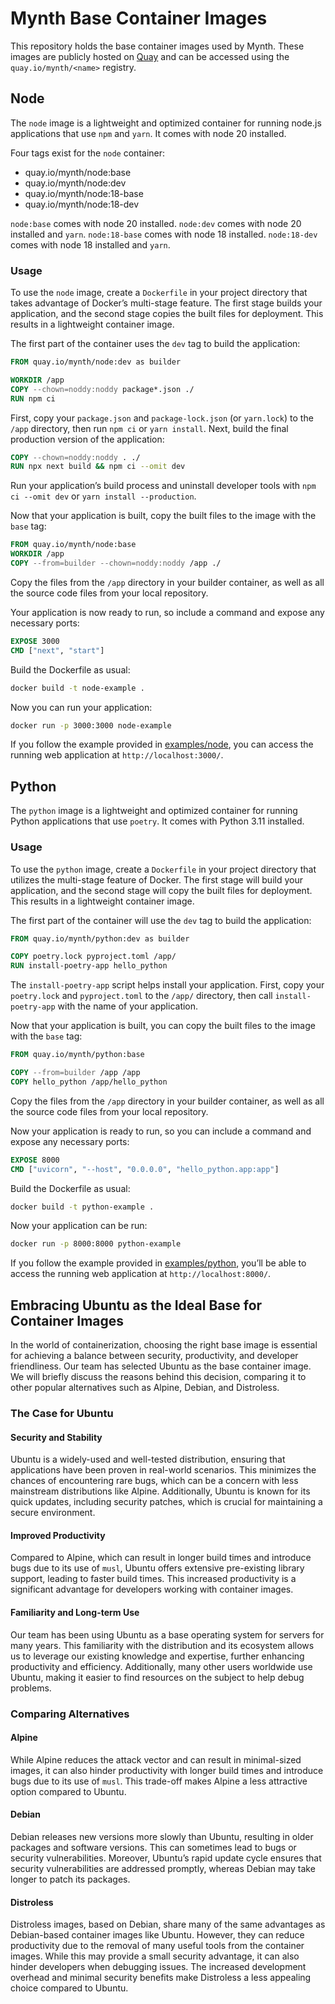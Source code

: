 # Mynth Base Container Images

This repository holds the base container images used by Mynth. These
images are publicly hosted on [Quay](https://quay.io/organization/mynth)
and can be accessed using the `quay.io/mynth/<name>` registry.

## Node

The `node` image is a lightweight and optimized container for running
node.js applications that use `npm` and `yarn`. It comes with node 20
installed.

Four tags exist for the `node` container:

  - quay.io/mynth/node:base
  - quay.io/mynth/node:dev
  - quay.io/mynth/node:18-base
  - quay.io/mynth/node:18-dev

`node:base` comes with node 20 installed. `node:dev` comes with node 20
installed and `yarn`. `node:18-base` comes with node 18 installed.
`node:18-dev` comes with node 18 installed and `yarn`.

### Usage

To use the `node` image, create a `Dockerfile` in your project directory
that takes advantage of Docker’s multi-stage feature. The first stage
builds your application, and the second stage copies the built files for
deployment. This results in a lightweight container image.

The first part of the container uses the `dev` tag to build the
application:

``` dockerfile
FROM quay.io/mynth/node:dev as builder

WORKDIR /app
COPY --chown=noddy:noddy package*.json ./
RUN npm ci
```

First, copy your `package.json` and `package-lock.json` (or `yarn.lock`)
to the `/app` directory, then run `npm ci` or `yarn install`. Next,
build the final production version of the application:

``` dockerfile
COPY --chown=noddy:noddy . ./
RUN npx next build && npm ci --omit dev
```

Run your application’s build process and uninstall developer tools with
`npm ci --omit dev` or `yarn install --production`.

Now that your application is built, copy the built files to the image
with the `base` tag:

``` dockerfile
FROM quay.io/mynth/node:base
WORKDIR /app
COPY --from=builder --chown=noddy:noddy /app ./
```

Copy the files from the `/app` directory in your builder container, as
well as all the source code files from your local repository.

Your application is now ready to run, so include a command and expose
any necessary ports:

``` dockerfile
EXPOSE 3000
CMD ["next", "start"]
```

Build the Dockerfile as usual:

``` bash
docker build -t node-example .
```

Now you can run your application:

``` bash
docker run -p 3000:3000 node-example
```

If you follow the example provided in [examples/node](examples/node),
you can access the running web application at `http://localhost:3000/`.

## Python

The `python` image is a lightweight and optimized container for running
Python applications that use `poetry`. It comes with Python 3.11
installed.

### Usage

To use the `python` image, create a `Dockerfile` in your project
directory that utilizes the multi-stage feature of Docker. The first
stage will build your application, and the second stage will copy the
built files for deployment. This results in a lightweight container
image.

The first part of the container will use the `dev` tag to build the
application:

``` dockerfile
FROM quay.io/mynth/python:dev as builder

COPY poetry.lock pyproject.toml /app/
RUN install-poetry-app hello_python
```

The `install-poetry-app` script helps install your application. First,
copy your `poetry.lock` and `pyproject.toml` to the `/app/` directory,
then call `install-poetry-app` with the name of your application.

Now that your application is built, you can copy the built files to the
image with the `base` tag:

``` dockerfile
FROM quay.io/mynth/python:base

COPY --from=builder /app /app
COPY hello_python /app/hello_python
```

Copy the files from the `/app` directory in your builder container, as
well as all the source code files from your local repository.

Now your application is ready to run, so you can include a command and
expose any necessary ports:

``` dockerfile
EXPOSE 8000
CMD ["uvicorn", "--host", "0.0.0.0", "hello_python.app:app"]
```

Build the Dockerfile as usual:

``` bash
docker build -t python-example .
```

Now your application can be run:

``` bash
docker run -p 8000:8000 python-example
```

If you follow the example provided in
[examples/python](examples/python), you’ll be able to access the running
web application at `http://localhost:8000/`.

## Embracing Ubuntu as the Ideal Base for Container Images

In the world of containerization, choosing the right base image is
essential for achieving a balance between security, productivity, and
developer friendliness. Our team has selected Ubuntu as the base
container image. We will briefly discuss the reasons behind this
decision, comparing it to other popular alternatives such as Alpine,
Debian, and Distroless.

### The Case for Ubuntu

#### Security and Stability

Ubuntu is a widely-used and well-tested distribution, ensuring that
applications have been proven in real-world scenarios. This minimizes
the chances of encountering rare bugs, which can be a concern with less
mainstream distributions like Alpine. Additionally, Ubuntu is known for
its quick updates, including security patches, which is crucial for
maintaining a secure environment.

#### Improved Productivity

Compared to Alpine, which can result in longer build times and introduce
bugs due to its use of `musl`, Ubuntu offers extensive pre-existing
library support, leading to faster build times. This increased
productivity is a significant advantage for developers working with
container images.

#### Familiarity and Long-term Use

Our team has been using Ubuntu as a base operating system for servers
for many years. This familiarity with the distribution and its ecosystem
allows us to leverage our existing knowledge and expertise, further
enhancing productivity and efficiency. Additionally, many other users
worldwide use Ubuntu, making it easier to find resources on the subject
to help debug problems.

### Comparing Alternatives

#### Alpine

While Alpine reduces the attack vector and can result in minimal-sized
images, it can also hinder productivity with longer build times and
introduce bugs due to its use of `musl`. This trade-off makes Alpine a
less attractive option compared to Ubuntu.

#### Debian

Debian releases new versions more slowly than Ubuntu, resulting in older
packages and software versions. This can sometimes lead to bugs or
security vulnerabilities. Moreover, Ubuntu’s rapid update cycle ensures
that security vulnerabilities are addressed promptly, whereas Debian may
take longer to patch its packages.

#### Distroless

Distroless images, based on Debian, share many of the same advantages as
Debian-based container images like Ubuntu. However, they can reduce
productivity due to the removal of many useful tools from the container
images. While this may provide a small security advantage, it can also
hinder developers when debugging issues. The increased development
overhead and minimal security benefits make Distroless a less appealing
choice compared to Ubuntu.
